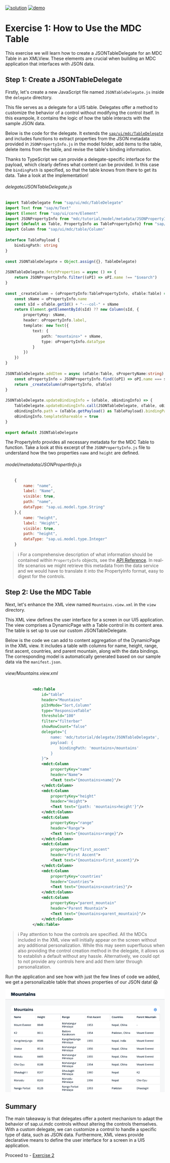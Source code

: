 [![solution](https://flat.badgen.net/badge/solution/available/green?icon=github)](webapp)
[![demo](https://flat.badgen.net/badge/demo/deployed/blue?icon=github)](https://sap-samples.github.io/ui5-mdc-json-tutorial/ex1/dist)
# Exercise 1: How to Use the MDC Table

This exercise we will learn how to create a JSONTableDelegate for an MDC Table in an XMLView. These elements are crucial when building an MDC application that interfaces with JSON data.

## Step 1: Create a JSONTableDelegate

Firstly, let's create a new JavaScript file named `JSONTableDelegate.js` inside the `delegate` directory.

This file serves as a delegate for a UI5 table. Delegates offer a method to customize the behavior of a control without modifying the control itself. In this exampole, it contains the logic of how the table interacts with the sample JSON data.

Below is the code for the delegate. It extends the [`sap/ui/mdc/TableDelegate`](https://sdk.openui5.org/api/module:sap/ui/mdc/TableDelegate) and includes functions to extract properties from the JSON metadata provided in `JSONPropertyInfo.js` in the model folder, add items to the table, delete items from the table, and revise the table's binding information.

Thanks to TypeScript we can provide a delegate-specific interface for the payload, which clearly defines what content can be provided. In this case the `bindingPath` is specified, so that the table knows from there to get its data. Take a look at the implementation!
###### delegate/JSONTableDelegate.js
```typescript
import TableDelegate from "sap/ui/mdc/TableDelegate"
import Text from "sap/m/Text"
import Element from "sap/ui/core/Element"
import JSONPropertyInfo from "mdc/tutorial/model/metadata/JSONPropertyInfo"
import {default as Table, PropertyInfo as TablePropertyInfo} from "sap/ui/mdc/Table"
import Column from "sap/ui/mdc/table/Column"

interface TablePayload {
	bindingPath: string
}

const JSONTableDelegate = Object.assign({}, TableDelegate)

JSONTableDelegate.fetchProperties = async () => {
	return JSONPropertyInfo.filter((oPI) => oPI.name !== "$search")
}

const _createColumn = (oPropertyInfo:TablePropertyInfo, oTable:Table) => {
	const sName = oPropertyInfo.name
	const sId = oTable.getId() + "---col-" + sName
	return Element.getElementById(sId) ?? new Column(sId, {
		propertyKey: sName,
		header: oPropertyInfo.label,
		template: new Text({
			text: {
				path: "mountains>" + sName,
				type: oPropertyInfo.dataType
			}
		})
	})
}

JSONTableDelegate.addItem = async (oTable:Table, sPropertyName:string) => {
	const oPropertyInfo = JSONPropertyInfo.find((oPI) => oPI.name === sPropertyName)
	return _createColumn(oPropertyInfo, oTable)
}

JSONTableDelegate.updateBindingInfo = (oTable, oBindingInfo) => {
	TableDelegate.updateBindingInfo.call(JSONTableDelegate, oTable, oBindingInfo)
	oBindingInfo.path = (oTable.getPayload() as TablePayload).bindingPath
	oBindingInfo.templateShareable = true
}

export default JSONTableDelegate
```
The PropertyInfo provides all necessary metadata for the MDC Table to function. Take a look at this excerpt of the `JSONPropertyInfo.js` file to understand how the two properties `name` and `height` are defined.
###### model/metadata/JSONPropertInfo.js
```js
	{
		name: "name",
		label: "Name",
		visible: true,
		path: "name",
		dataType: "sap.ui.model.type.String"
	},{
		name: "height",
		label: "Height",
		visible: true,
		path: "height",
		dataType: "sap.ui.model.type.Integer"
	}
```
>ℹ️ For a comprehensive description of what information should be contained within `PropertyInfo` objects, see the [API Reference](https://sdk.openui5.org/api/sap.ui.mdc.table.PropertyInfo). In real-life scenarios we might retrieve this metadata from the data service and we would have to translate it into the PropertyInfo format, easy to digest for the controls.
## Step 2: Use the MDC Table

Next, let's enhance the XML view named `Mountains.view.xml` in the `view` directory.

This XML view defines the user interface for a screen in our UI5 application. The view comprises a DynamicPage with a Table control in its content area. The table is set up to use our custom JSONTableDelegate.

Below is the code we can add to content aggregation of the DynamicPage in the XML view. It includes a table with columns for name, height, range, first ascent, countries, and parent mountain, along with the data bindings. The corresponding model is automatically generated based on our sample data via the `manifest.json`.
###### view/Mountains.view.xml
```xml
			<mdc:Table
				id="table"
				header="Mountains"
				p13nMode="Sort,Column"
				type="ResponsiveTable"
				threshold="100"
				filter="filterbar"
				showRowCount="false"
				delegate="{
					name: 'mdc/tutorial/delegate/JSONTableDelegate',
					payload: {
						bindingPath: 'mountains>/mountains'
					}
				}">
				<mdct:Column
					propertyKey="name"
					header="Name">
					<Text text="{mountains>name}"/>
				</mdct:Column>
				<mdct:Column
					propertyKey="height"
					header="Height">
					<Text text="{path: 'mountains>height'}"/>
				</mdct:Column>
				<mdct:Column
					propertyKey="range"
					header="Range">
					<Text text="{mountains>range}"/>
				</mdct:Column>
				<mdct:Column
					propertyKey="first_ascent"
					header="First Ascent">
					<Text text="{mountains>first_ascent}"/>
				</mdct:Column>
				<mdct:Column
					propertyKey="countries"
					header="Countries">
					<Text text="{mountains>countries}"/>
				</mdct:Column>
				<mdct:Column
					propertyKey="parent_mountain"
					header="Parent Mountain">
					<Text text="{mountains>parent_mountain}"/>
				</mdct:Column>
			</mdc:Table>
```
> ℹ️ Pay attention to how the controls are specified. All the MDCs included in the XML view will initially appear on the screen without any additional personalization. While this may seem superfluous when also providing the control creation method in the delegate, it allows us to establish a default without any hassle. Alternatively, we could opt to not provide any controls here and add them later through personalization.

Run the application and see how with just the few lines of code we added, we get a personalizable table that shows properties of our JSON data! 😱

![Exercise 1 Result](ex1.png)
## Summary

The main takeaway is that delegates offer a potent mechanism to adapt the behavior of sap.ui.mdc controls without altering the controls themselves. With a custom delegate, we can customize a control to handle a specific type of data, such as JSON data. Furthermore, XML views provide declarative means to define the user interface for a screen in a UI5 application.

Proceed to - [Exercise 2](../ex2/readme.md)